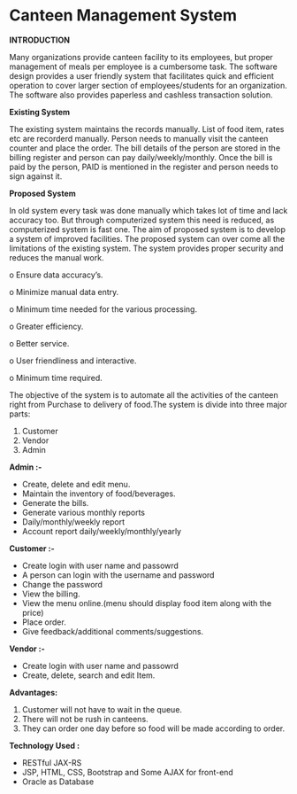 # Canteen Management System
**INTRODUCTION**

Many organizations provide canteen facility to its employees, but proper management of meals per employee is a cumbersome task. The software design provides a user friendly system that facilitates quick and efficient operation to cover larger section of employees/students for an organization. The software also provides paperless and cashless transaction solution.

**Existing System**

The existing system maintains the records manually. List of food item, rates etc are recorderd manually. Person needs to manually visit the canteen counter and place the order.
The bill details of the person are stored in the billing register and person can pay daily/weekly/monthly. Once the bill is paid by the person, PAID is mentioned in the register and person needs to sign against it.

**Proposed System**

In old system every task was done manually which takes lot of time and lack accuracy too. But through computerized system this need is reduced, as computerized system is fast one. The aim of proposed system is to develop a system of improved facilities. The proposed system can over come all the limitations of the existing system. The system provides proper security and reduces the manual work.

o	Ensure data accuracy’s.

o	Minimize manual data entry.

o	Minimum time needed for the various processing.

o	Greater efficiency.

o	Better service.

o	User friendliness and interactive.

o	Minimum time required.


The objective of the system is to automate all the activities of the canteen right from Purchase to delivery of food.The system is divide into three major parts: 
1. Customer 
2. Vendor 
3. Admin

**Admin :-** 
- Create, delete and edit menu.
- Maintain the inventory of food/beverages.
- Generate the bills. 
- Generate various monthly reports 
- Daily/monthly/weekly report 
-	Account report daily/weekly/monthly/yearly 

**Customer :-** 
- Create login with user name and passowrd 
-	A person can login with the username and password 
-	Change the password 
-	View the billing.
- View the menu online.(menu should display food item along with the price)
- Place order. 
- Give feedback/additional comments/suggestions.

**Vendor :-** 
- Create login with user name and passowrd
- Create, delete, search and edit Item.

**Advantages:**

1. Customer will not have to wait in the queue.
2. There will not be rush in canteens.
3. They can order one day before so food will be made according to order.

**Technology Used :**
- RESTful JAX-RS
- JSP, HTML, CSS, Bootstrap and Some AJAX for front-end
- Oracle as Database
